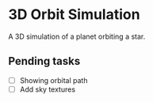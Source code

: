 # 3D Orbit Simulation

A 3D simulation of a planet orbiting a star.

## Pending tasks

- [ ] Showing orbital path
- [ ] Add sky textures
